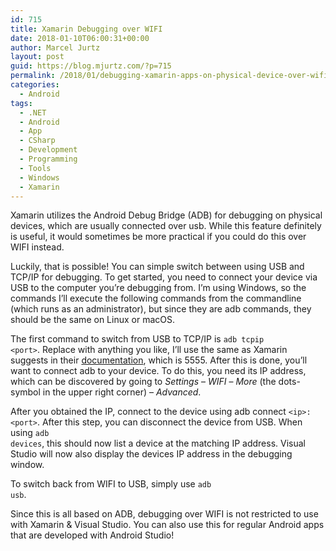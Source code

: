 ```yaml
---
id: 715
title: Xamarin Debugging over WIFI
date: 2018-01-10T06:00:31+00:00
author: Marcel Jurtz
layout: post
guid: https://blog.mjurtz.com/?p=715
permalink: /2018/01/debugging-xamarin-apps-on-physical-device-over-wifi/
categories:
  - Android
tags:
  - .NET
  - Android
  - App
  - CSharp
  - Development
  - Programming
  - Tools
  - Windows
  - Xamarin
---
```

Xamarin utilizes the Android Debug Bridge (ADB) for debugging on physical devices, which are usually connected over usb. While this feature definitely is useful, it would sometimes be more practical if you could do this over WIFI instead.

Luckily, that is possible! You can simple switch between using USB and TCP/IP for debugging. To get started, you need to connect your device via USB to the computer you&#8217;re debugging from. I&#8217;m using Windows, so the commands I&#8217;ll execute the following commands from the commandline (which runs as an administrator), but since they are adb commands, they should be the same on Linux or macOS.

The first command to switch from USB to TCP/IP is <code class="EnlighterJSRAW" data-enlighter-language="generic">adb tcpip &lt;port&gt;</code>. Replace <port> with anything you like, I&#8217;ll use the same as Xamarin suggests in their [documentation](https://developer.xamarin.com/guides/android/getting_started/installation/set_up_device_for_development/), which is 5555. After this is done, you&#8217;ll want to connect adb to your device. To do this, you need its IP address, which can be discovered by going to _Settings_ &#8211; _WIFI_ &#8211; _More_ (the dots-symbol in the upper right corner) &#8211; _Advanced_.

After you obtained the IP, connect to the device using adb connect <code class="EnlighterJSRAW" data-enlighter-language="generic">&lt;ip&gt;:&lt;port&gt;</code>. After this step, you can disconnect the device from USB. When using <code class="EnlighterJSRAW" data-enlighter-language="generic">adb devices</code>, this should now list a device at the matching IP address. Visual Studio will now also display the devices IP address in the debugging window.

To switch back from WIFI to USB, simply use <code class="EnlighterJSRAW" data-enlighter-language="generic">adb usb</code>.

Since this is all based on ADB, debugging over WIFI is not restricted to use with Xamarin & Visual Studio. You can also use this for regular Android apps that are developed with Android Studio!

&nbsp;